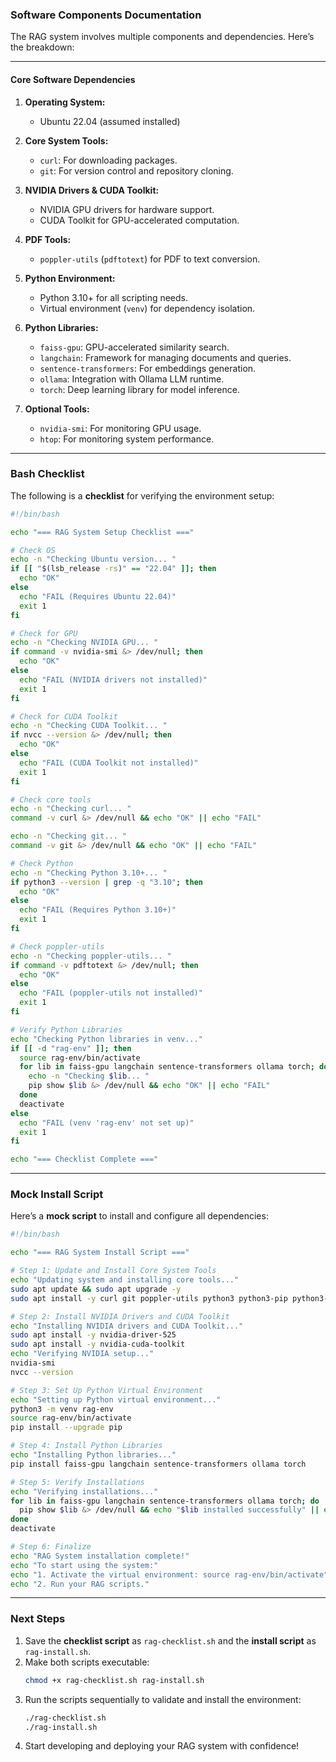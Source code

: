 ### **Software Components Documentation**

The RAG system involves multiple components and dependencies. Here’s the breakdown:

---

#### **Core Software Dependencies**
1. **Operating System:**
   - Ubuntu 22.04 (assumed installed)

2. **Core System Tools:**
   - `curl`: For downloading packages.
   - `git`: For version control and repository cloning.

3. **NVIDIA Drivers & CUDA Toolkit:**
   - NVIDIA GPU drivers for hardware support.
   - CUDA Toolkit for GPU-accelerated computation.

4. **PDF Tools:**
   - `poppler-utils` (`pdftotext`) for PDF to text conversion.

5. **Python Environment:**
   - Python 3.10+ for all scripting needs.
   - Virtual environment (`venv`) for dependency isolation.

6. **Python Libraries:**
   - `faiss-gpu`: GPU-accelerated similarity search.
   - `langchain`: Framework for managing documents and queries.
   - `sentence-transformers`: For embeddings generation.
   - `ollama`: Integration with Ollama LLM runtime.
   - `torch`: Deep learning library for model inference.

7. **Optional Tools:**
   - `nvidia-smi`: For monitoring GPU usage.
   - `htop`: For monitoring system performance.

---

### **Bash Checklist**

The following is a **checklist** for verifying the environment setup:

```bash
#!/bin/bash

echo "=== RAG System Setup Checklist ==="

# Check OS
echo -n "Checking Ubuntu version... "
if [[ "$(lsb_release -rs)" == "22.04" ]]; then
  echo "OK"
else
  echo "FAIL (Requires Ubuntu 22.04)"
  exit 1
fi

# Check for GPU
echo -n "Checking NVIDIA GPU... "
if command -v nvidia-smi &> /dev/null; then
  echo "OK"
else
  echo "FAIL (NVIDIA drivers not installed)"
  exit 1
fi

# Check for CUDA Toolkit
echo -n "Checking CUDA Toolkit... "
if nvcc --version &> /dev/null; then
  echo "OK"
else
  echo "FAIL (CUDA Toolkit not installed)"
  exit 1
fi

# Check core tools
echo -n "Checking curl... "
command -v curl &> /dev/null && echo "OK" || echo "FAIL"

echo -n "Checking git... "
command -v git &> /dev/null && echo "OK" || echo "FAIL"

# Check Python
echo -n "Checking Python 3.10+... "
if python3 --version | grep -q "3.10"; then
  echo "OK"
else
  echo "FAIL (Requires Python 3.10+)"
  exit 1
fi

# Check poppler-utils
echo -n "Checking poppler-utils... "
if command -v pdftotext &> /dev/null; then
  echo "OK"
else
  echo "FAIL (poppler-utils not installed)"
  exit 1
fi

# Verify Python Libraries
echo "Checking Python libraries in venv..."
if [[ -d "rag-env" ]]; then
  source rag-env/bin/activate
  for lib in faiss-gpu langchain sentence-transformers ollama torch; do
    echo -n "Checking $lib... "
    pip show $lib &> /dev/null && echo "OK" || echo "FAIL"
  done
  deactivate
else
  echo "FAIL (venv 'rag-env' not set up)"
  exit 1
fi

echo "=== Checklist Complete ==="
```

---

### **Mock Install Script**

Here’s a **mock script** to install and configure all dependencies:

```bash
#!/bin/bash

echo "=== RAG System Install Script ==="

# Step 1: Update and Install Core System Tools
echo "Updating system and installing core tools..."
sudo apt update && sudo apt upgrade -y
sudo apt install -y curl git poppler-utils python3 python3-pip python3-venv

# Step 2: Install NVIDIA Drivers and CUDA Toolkit
echo "Installing NVIDIA drivers and CUDA Toolkit..."
sudo apt install -y nvidia-driver-525
sudo apt install -y nvidia-cuda-toolkit
echo "Verifying NVIDIA setup..."
nvidia-smi
nvcc --version

# Step 3: Set Up Python Virtual Environment
echo "Setting up Python virtual environment..."
python3 -m venv rag-env
source rag-env/bin/activate
pip install --upgrade pip

# Step 4: Install Python Libraries
echo "Installing Python libraries..."
pip install faiss-gpu langchain sentence-transformers ollama torch

# Step 5: Verify Installations
echo "Verifying installations..."
for lib in faiss-gpu langchain sentence-transformers ollama torch; do
  pip show $lib &> /dev/null && echo "$lib installed successfully" || echo "Error installing $lib"
done
deactivate

# Step 6: Finalize
echo "RAG System installation complete!"
echo "To start using the system:"
echo "1. Activate the virtual environment: source rag-env/bin/activate"
echo "2. Run your RAG scripts."
```

---

### **Next Steps**
1. Save the **checklist script** as `rag-checklist.sh` and the **install script** as `rag-install.sh`.
2. Make both scripts executable:
   ```bash
   chmod +x rag-checklist.sh rag-install.sh
   ```
3. Run the scripts sequentially to validate and install the environment:
   ```bash
   ./rag-checklist.sh
   ./rag-install.sh
   ```
4. Start developing and deploying your RAG system with confidence!
